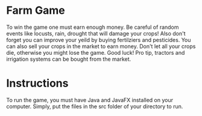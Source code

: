# Farm Game
To win the game one must earn enough money. Be careful of random events like locusts, rain, drought that will damage your crops! Also don't forget you can improve your yeild by buying fertilziers and pesticides. You can also sell your crops in the market to earn money. Don't let all your crops die, otherwise you might lose the game. Good luck! Pro tip, tractors and irrigation systems can be bought from the market.
# Instructions
To run the game, you must have Java and JavaFX installed on your computer. Simply, put the files in the src folder of your directory to run.
